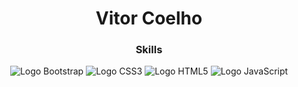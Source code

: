 <header>
  <h1 align="center">Vitor Coelho</h1>
<header>

<div>
  <h3>Skills</h3>
  <img src="https://img.shields.io/badge/Bootstrap-563D7C?style=for-the-badge&logo=bootstrap&logoColor=white" alt="Logo Bootstrap">
  <img src="https://img.shields.io/badge/CSS3-1572B6?style=for-the-badge&logo=css3&logoColor=white" alt="Logo CSS3">
  <img src="https://img.shields.io/badge/HTML5-E34F26?style=for-the-badge&logo=html5&logoColor=white" alt="Logo HTML5">
  <img src="https://img.shields.io/badge/JavaScript-F7DF1E?style=for-the-badge&logo=javascript&logoColor=black" alt="Logo JavaScript">
</div>


